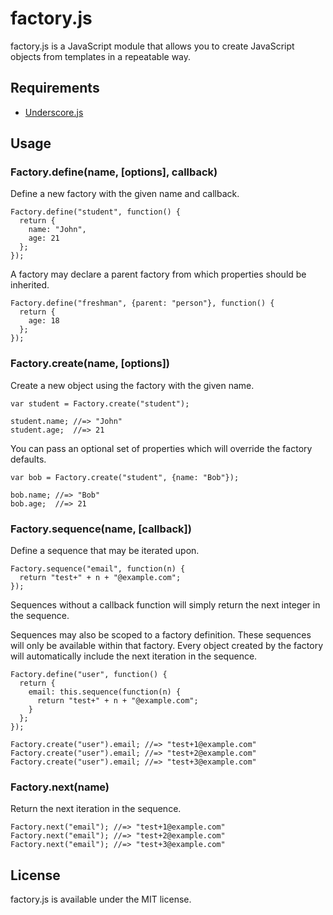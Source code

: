 # factory.js

factory.js is a JavaScript module that allows you to create JavaScript objects from templates in a repeatable way.

## Requirements

* [Underscore.js](http://documentcloud.github.com/underscore/)

## Usage

### Factory.define(name, [options], callback)

Define a new factory with the given name and callback.

    Factory.define("student", function() {
      return {
        name: "John",
        age: 21
      };
    });

A factory may declare a parent factory from which properties should be inherited.

    Factory.define("freshman", {parent: "person"}, function() {
      return {
        age: 18
      };
    });

### Factory.create(name, [options])

Create a new object using the factory with the given name.

    var student = Factory.create("student");

    student.name; //=> "John"
    student.age;  //=> 21

You can pass an optional set of properties which will override the factory defaults.

    var bob = Factory.create("student", {name: "Bob"});

    bob.name; //=> "Bob"
    bob.age;  //=> 21

### Factory.sequence(name, [callback])

Define a sequence that may be iterated upon.

    Factory.sequence("email", function(n) {
      return "test+" + n + "@example.com";
    });

Sequences without a callback function will simply return the next integer in the sequence.

Sequences may also be scoped to a factory definition. These sequences will only be available within that factory. Every
object created by the factory will automatically include the next iteration in the sequence.

    Factory.define("user", function() {
      return {
        email: this.sequence(function(n) {
          return "test+" + n + "@example.com";
        }
      };
    });

    Factory.create("user").email; //=> "test+1@example.com"
    Factory.create("user").email; //=> "test+2@example.com"
    Factory.create("user").email; //=> "test+3@example.com"

### Factory.next(name)

Return the next iteration in the sequence.

    Factory.next("email"); //=> "test+1@example.com"
    Factory.next("email"); //=> "test+2@example.com"
    Factory.next("email"); //=> "test+3@example.com"

## License

factory.js is available under the MIT license.
